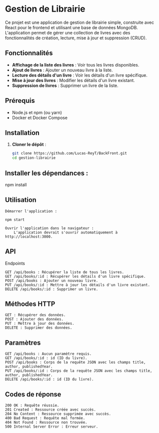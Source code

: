 # Gestion de Librairie

Ce projet est une application de gestion de librairie simple, construite avec React pour le frontend et utilisant une base de données MongoDB. L'application permet de gérer une collection de livres avec des fonctionnalités de création, lecture, mise à jour et suppression (CRUD).



## Fonctionnalités

- **Affichage de la liste des livres** : Voir tous les livres disponibles.
- **Ajout de livres** : Ajouter un nouveau livre à la liste.
- **Lecture des détails d'un livre** : Voir les détails d'un livre spécifique.
- **Mise à jour des livres** : Modifier les détails d'un livre existant.
- **Suppression de livres** : Supprimer un livre de la liste.

## Prérequis

- Node.js et npm (ou yarn)
- Docker et Docker Compose

## Installation

1. **Cloner le dépôt** :
   ```bash
   git clone https://github.com/Lucas-ReyT/BackFront.git
   cd gestion-librairie

## Installer les dépendances :

npm install

## Utilisation

    Démarrer l'application :

    npm start

    Ouvrir l'application dans le navigateur :
        L'application devrait s'ouvrir automatiquement à http://localhost:3000.


## API
Endpoints

    GET /api/books : Récupérer la liste de tous les livres.
    GET /api/books/:id : Récupérer les détails d'un livre spécifique.
    POST /api/books : Ajouter un nouveau livre.
    PUT /api/books/:id : Mettre à jour les détails d'un livre existant.
    DELETE /api/books/:id : Supprimer un livre.

## Méthodes HTTP

    GET : Récupérer des données.
    POST : Ajouter des données.
    PUT : Mettre à jour des données.
    DELETE : Supprimer des données.

## Paramètres

    GET /api/books : Aucun paramètre requis.
    GET /api/books/:id : id (ID du livre).
    POST /api/books : Corps de la requête JSON avec les champs title, author, publishedYear.
    PUT /api/books/:id : Corps de la requête JSON avec les champs title, author, publishedYear.
    DELETE /api/books/:id : id (ID du livre).

## Codes de réponse

    200 OK : Requête réussie.
    201 Created : Ressource créée avec succès.
    204 No Content : Ressource supprimée avec succès.
    400 Bad Request : Requête mal formée.
    404 Not Found : Ressource non trouvée.
    500 Internal Server Error : Erreur serveur.